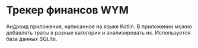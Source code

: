 # Трекер финансов WYM
Андроид приложение, написанное на языке Kotlin. 
В приложении можно добавлять траты в разные категории и анализировать их.
Используется база данных SQLite.

